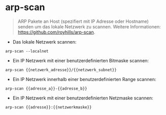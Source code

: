 # arp-scan

> ARP Pakete an Host (spezifiert mit IP Adresse oder Hostname) senden um das lokale Netzwerk zu scannen. 
> Weitere Informationen: <https://github.com/royhills/arp-scan>.

- Das lokale Netzwerk scannen:

`arp-scan --localnet`

- Ein IP Netzwerk mit einer benutzerdefinierten Bitmaske scannen:

`arp-scan {{netzwerk_adresse}}/{{netzwerk_subnet}}`

- Ein IP Netzwerk innerhalb einer benutzerdefinierten Range scannen:

`arp-scan {{adresse_a}}-{{adresse_b}}`

- Ein IP Netzwerk mit einer benutzerdefinierten Netzmaske scannen:

`arp-scan {{adresse}}:{{netzwerkmaske}}`
